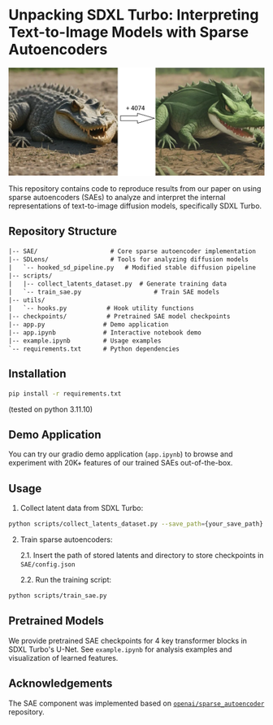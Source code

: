 # Unpacking SDXL Turbo: Interpreting Text-to-Image Models with Sparse Autoencoders

![modification demostration](resources/image.png)

This repository contains code to reproduce results from our paper on using sparse autoencoders (SAEs) to analyze and interpret the internal representations of text-to-image diffusion models, specifically SDXL Turbo.

## Repository Structure

```
|-- SAE/                    # Core sparse autoencoder implementation
|-- SDLens/                 # Tools for analyzing diffusion models
|   `-- hooked_sd_pipeline.py   # Modified stable diffusion pipeline
|-- scripts/
|   |-- collect_latents_dataset.py  # Generate training data
|   `-- train_sae.py                    # Train SAE models
|-- utils/
|   `-- hooks.py           # Hook utility functions
|-- checkpoints/           # Pretrained SAE model checkpoints
|-- app.py                # Demo application
|-- app.ipynb             # Interactive notebook demo
|-- example.ipynb         # Usage examples
`-- requirements.txt      # Python dependencies
```

## Installation

```bash
pip install -r requirements.txt
```
(tested on python 3.11.10)

## Demo Application

You can try our gradio demo application (`app.ipynb`) to browse and experiment with 20K+ features of our trained SAEs out-of-the-box. 

## Usage

1. Collect latent data from SDXL Turbo:
```bash
python scripts/collect_latents_dataset.py --save_path={your_save_path}
```

2. Train sparse autoencoders:

    2.1. Insert the path of stored latents and directory to store checkpoints in `SAE/config.json`

    2.2. Run the training script:

```bash
python scripts/train_sae.py
```

## Pretrained Models

We provide pretrained SAE checkpoints for 4 key transformer blocks in SDXL Turbo's U-Net. See `example.ipynb` for analysis examples and visualization of learned features.


## Acknowledgements

The SAE component was implemented based on [`openai/sparse_autoencoder`](https://github.com/openai/sparse_autoencoder) repository.

